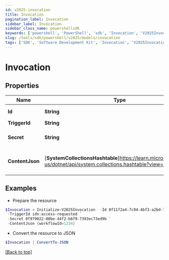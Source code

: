 ```yaml
---
id: v2025-invocation
title: Invocation
pagination_label: Invocation
sidebar_label: Invocation
sidebar_class_name: powershellsdk
keywords: ['powershell', 'PowerShell', 'sdk', 'Invocation', 'V2025Invocation'] 
slug: /tools/sdk/powershell/v2025/models/invocation
tags: ['SDK', 'Software Development Kit', 'Invocation', 'V2025Invocation']
---
```



# Invocation

## Properties

Name | Type | Description | Notes
------------ | ------------- | ------------- | -------------
**Id** | **String** | Invocation ID | [optional] 
**TriggerId** | **String** | Trigger ID | [optional] 
**Secret** | **String** | Unique invocation secret. | [optional] 
**ContentJson** | [**SystemCollectionsHashtable**]https://learn.microsoft.com/en-us/dotnet/api/system.collections.hashtable?view=net-9.0 | JSON map of invocation metadata. | [optional] 

## Examples

- Prepare the resource
```powershell
$Invocation = Initialize-V2025Invocation  -Id 0f11f2a4-7c94-4bf3-a2bd-742580fe3bde `
 -TriggerId idn:access-requested `
 -Secret 0f979022-08be-44f2-b6f9-7393ec73ed9b `
 -ContentJson {workflowId=1234}
```

- Convert the resource to JSON
```powershell
$Invocation | ConvertTo-JSON
```


[[Back to top]](#) 

